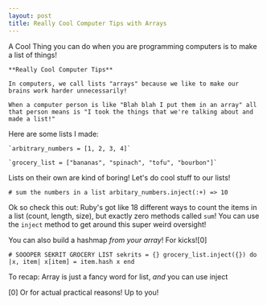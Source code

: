```yaml
---
layout: post
title: Really Cool Computer Tips with Arrays
---
```



A Cool Thing you can do when you are programming computers is to make a list of things!

	**Really Cool Computer Tips**

	In computers, we call lists "arrays" because we like to make our brains work harder unnecessarily!

	When a computer person is like "Blah blah I put them in an array" all that person means is "I took the things that we're talking about and made a list!"

Here are some lists I made:

	`arbitrary_numbers = [1, 2, 3, 4]`

	`grocery_list = ["bananas", "spinach", "tofu", "bourbon"]`

Lists on their own are kind of boring! Let's do cool stuff to our lists!

`# sum the numbers in a list
arbitary_numbers.inject(:+)
=> 10`

Ok so check this out: Ruby's got like 18 different ways to count the items in a list (count, length, size), but exactly zero methods called `sum`! You can use the `inject` method to get around this super weird oversight!

You can also build a hashmap _from your array_! For kicks![0]

`# SOOOPER SEKRIT GROCERY LIST
sekrits = {}
grocery_list.inject({}) do |x, item|
	x[item] = item.hash
	x
end`

To recap: Array is just a fancy word for list, _and_ you can use inject


[0] Or for actual practical reasons! Up to you!

